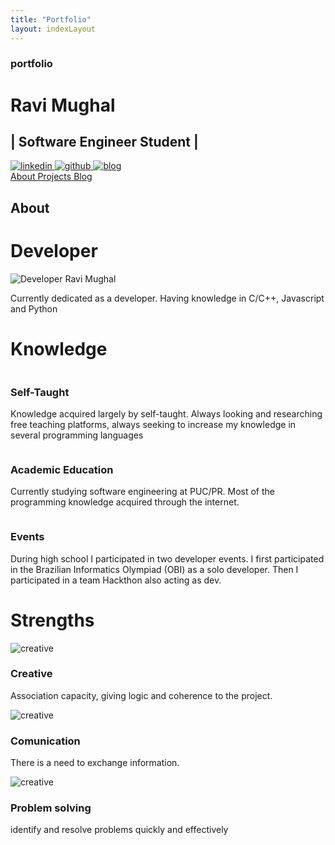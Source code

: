 ```yaml
---
title: "Portfolio"
layout: indexLayout
---
```

<html lang="en">

<head>
    <meta charset="UTF-8">
    <meta http-equiv="X-UA-Compatible" content="IE=edge">
    <meta name="viewport" content="width=device-width, initial-scale=1.0">
    <link rel="stylesheet" href="./assets/css/style.css">
    <link rel="stylesheet" href="./assets/css/media.css">
    <link rel="preconnect" href="https://fonts.googleapis.com">
    <link rel="preconnect" href="https://fonts.gstatic.com" crossorigin>
    <link href="https://fonts.googleapis.com/css2?family=Alkalami&family=Roboto:wght@100;400&display=swap" rel="stylesheet"> 
    <title>Ravi Mughal</title>
</head>

<body>
    <div class="main_home">
        <div class="center portfolio">
            <h3 class="mrg_0">
                portfolio
            </h3>
            <h1 class="mrg_0">
                Ravi Mughal
            </h1>
            <h2 class="mrg_0">
                | Software Engineer Student |
            </h2>
            <div class="social">
                <a href="https://www.linkedin.com/in/ravimughal/" target="_blank">
                    <img src="./img/linkedin-svgrepo-com.svg" alt="linkedin">
                </a>
                <a href="https://github.com/ravimughal" target="_blank">
                    <img src="./img/github-svgrepo-com.svg" alt="github">
                </a>
                <a href="./blog.html">
                    <img src="https://www.svgrepo.com/show/54410/blog.svg" alt="blog">
                </a>
            </div>
        </div>
    </div>
    <div class="outSumary">
        <div class="summary ccontainer">
            <a href="#about">
                About
            </a>
            <a href="#projects">
                Projects
            </a>
            <a href="./blog.html">
                Blog
            </a>
        </div>
    </div>
    <div class="container">
        <div class="about ccontainer" id="about">
            <h2>
                About
            </h2>
            <h1>
                Developer
            </h1>
            <img src="https://media.discordapp.net/attachments/638027068420128806/1162423207442264135/adf5e34b-26aa-4bc5-bdd2-a5a26691d228.jpg?ex=653be1f9&is=65296cf9&hm=dc4c880646c31c549513bb43b07d15ffa79622ca298437aee0c8a4e166ec267e&=&width=375&height=375" alt="Developer Ravi Mughal">
            <p>
                Currently dedicated as a developer. Having knowledge in C/C++, Javascript and Python
            </p>
        </div>
        <div class="knowledge ccontainer">
            <h1>
                Knowledge
            </h1>
            <div class="block01 block_reverse">
                <img src="./img/undraw_sharing_knowledge_03vp(1).svg" alt="">
                <div class="aglomeration agl_right">
                    <img src="./img/undraw_handcrafts_search_files.svg" alt="">
                    <h3>
                        Self-Taught
                    </h3>
                    <p class="paragraph">
                        Knowledge acquired largely by self-taught. Always looking and researching free teaching
                        platforms,
                        always seeking to increase my knowledge in several programming languages
                    </p>
                </div>
            </div>
        </div>
        <div class="formation ccontainer">
            <div class="block01 block_normal">
                <div class="aglomeration agl_left">
                    <img src="./img/undraw_handcrafts_profile_info.svg" alt="">
                    <h3>
                        Academic Education
                    </h3>
                    <p class="paragraph">
                        Currently studying software engineering at PUC/PR. Most of the programming knowledge acquired
                        through the internet.
                    </p>
                </div>
                <img src="./img/undraw_developer_activity_re_39tg.svg" alt="">
            </div>
        </div>
        <div class="events ccontainer">
            <div class="block01 block_reverse">
                <img src="./img/undraw_engineering_team_a7n2.svg" alt="">
                <div class="aglomeration agl_right">
                    <img src="./img/undraw_handcrafts_growing.svg" alt="">
                    <h3>
                        Events
                    </h3>
                    <p class="paragraph">
                        During high school I participated in two developer events. I first participated in the Brazilian
                        Informatics Olympiad (OBI) as a solo developer. Then I participated in a team Hackthon also
                        acting as dev.
                    </p>
                </div>
            </div>
        </div>
        <div class="strengthts ccontainer">
            <h1>
                Strengths
            </h1>
            <div class="box">
                <div class="small_box">
                    <div class="margin_box">
                        <img src="./img/undraw_creative_thinking_re_9k71.svg" alt="creative">
                        <h3>
                            Creative
                        </h3>
                        <p>
                            Association capacity, giving logic and coherence to the project.
                        </p>
                    </div>
                </div>
                <div class="small_box">
                    <div class="margin_box">
                        <img src="./img/undraw_respond_re_iph2(1).svg" alt="creative">
                        <h3>
                            Comunication
                        </h3>
                        <p>
                            There is a need to exchange information.
                        </p>
                    </div>
                </div>
                <div class="small_box">
                    <div class="margin_box">
                        <img src="./img/undraw_searching_re_3ra9(1).svg" alt="creative">
                        <h3>
                            Problem solving
                        </h3>
                        <p>
                            identify and resolve problems quickly and effectively
                        </p>
                    </div>
                </div>
            </div>
        </div>
    </div>    
</body>
</html>